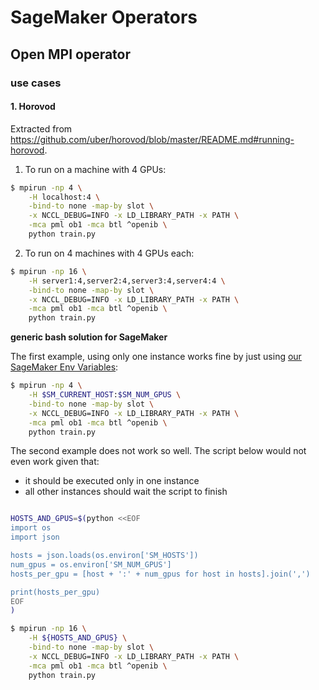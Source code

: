 
# SageMaker Operators

## Open MPI operator

### use cases

#### 1. Horovod
Extracted from https://github.com/uber/horovod/blob/master/README.md#running-horovod.

1. To run on a machine with 4 GPUs:

```bash
$ mpirun -np 4 \
    -H localhost:4 \
    -bind-to none -map-by slot \
    -x NCCL_DEBUG=INFO -x LD_LIBRARY_PATH -x PATH \
    -mca pml ob1 -mca btl ^openib \
    python train.py
```

2. To run on 4 machines with 4 GPUs each:

```bash
$ mpirun -np 16 \
    -H server1:4,server2:4,server3:4,server4:4 \
    -bind-to none -map-by slot \
    -x NCCL_DEBUG=INFO -x LD_LIBRARY_PATH -x PATH \
    -mca pml ob1 -mca btl ^openib \
    python train.py
```

**generic bash solution for SageMaker**

The first example, using only one instance works fine by just using [our SageMaker Env Variables](https://github.com/mvsusp/sagemaker-containers/tree/master#sm_hosts):

```bash
$ mpirun -np 4 \
    -H $SM_CURRENT_HOST:$SM_NUM_GPUS \
    -bind-to none -map-by slot \
    -x NCCL_DEBUG=INFO -x LD_LIBRARY_PATH -x PATH \
    -mca pml ob1 -mca btl ^openib \
    python train.py
```
The second example does not work so well. The script below would not even work given that:
- it should be executed only in one instance
- all other instances should wait the script to finish

```bash

HOSTS_AND_GPUS=$(python <<EOF
import os
import json

hosts = json.loads(os.environ['SM_HOSTS'])
num_gpus = os.environ['SM_NUM_GPUS']
hosts_per_gpu = [host + ':' + num_gpus for host in hosts].join(',')

print(hosts_per_gpu)
EOF
)

$ mpirun -np 16 \
    -H ${HOSTS_AND_GPUS} \
    -bind-to none -map-by slot \
    -x NCCL_DEBUG=INFO -x LD_LIBRARY_PATH -x PATH \
    -mca pml ob1 -mca btl ^openib \
    python train.py
```
